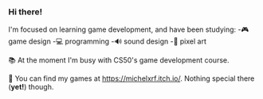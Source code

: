 ### Hi there!

I'm focused on learning game development, and have been studying:
-🎮 game design
-💻 programming
-🔊 sound design
-🎨 pixel art


📚 At the moment I'm busy with CS50's game development course.


🧲 You can find my games at https://michelxrf.itch.io/. Nothing special there (__yet!__) though.
